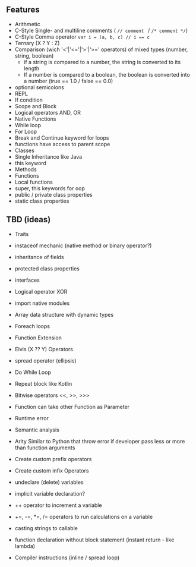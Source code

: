 ## Features

- Arithmetic
- C-Style Single- and multiline comments ( ```// comment ``` / ```/* comment */```)
- C-Style Comma operator ```var i = (a, b, c) // i == c```
- Ternary (X ? Y : Z)
- Comparison (wich '<'|'<='|'>'|'>=' operators) of mixed types (number, string, boolean)
    - if a string is compared to a number, the string is converted to its length
    - If a number is compared to a boolean, the boolean is converted into a number (true == 1.0 / false == 0.0)
- optional semicolons
- REPL
- If condition
- Scope and Block
- Logical operators AND, OR
- Native Functions
- While loop
- For Loop
- Break and Continue keyword for loops
- functions have access to parent scope
- Classes
- Single Inheritance like Java
- this keyword
- Methods
- Functions
- Local functions
- super, this keywords for oop
- public / private class properties
- static class properties

## TBD (ideas)

- Traits
- instaceof mechanic (native method or binary operator?)
- inheritance of fields
- protected class properties
- interfaces

- Logical operator XOR
- import native modules
- Array data structure with dynamic types
- Foreach loops
- Function Extension
- Elvis (X ?? Y) Operators
- spread operator (ellipsis)
- Do While Loop
- Repeat block like Kotlin
- Bitwise operators <<, >>, >>>
- Function can take other Function as Parameter
- Runtime error
- Semantic analysis
- Arity Similar to Python that throw error if developer pass less or more than function arguments
- Create custom prefix operators
- Create custom infix Operators
- undeclare (delete) variables
- implicit variable declaration?
- ++ operator to increment a variable
- +=, -=, *=, /= operators to run calculations on a variable
- casting strings to callable
- function declaration without block statement (instant return - like lambda)
- Compiler instructions (inline / spread loop)